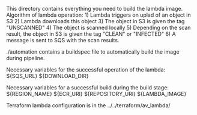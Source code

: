 This directory contains everything you need to build the lambda image.
Algorithm of lambda operation:
    1) Lambda triggers on uplad of an object in S3
    2) Lambda downloads this object
    3) The object in S3 is given the tag "UNSCANNED" 
    4) The object is scanned locally
    5) Depending on the scan result, the object in S3 is given the tag "CLEAN" or "INFECTED"
    6) A message is sent to SQS with the scan results.

./automation contains a buildspec file to automatically build the image during pipeline.

Necessary variables for the successful operation of the lambda:
${SQS_URL}
${DOWNLOAD_DIR}

Necessary variables for a successful build during the build stage:
${REGION_NAME}
${ECR_URI}
${REPOSITORY_URI}
${LAMBDA_IMAGE}

Terraform lambda configuration is in the ../../terraform/av_lambda/
